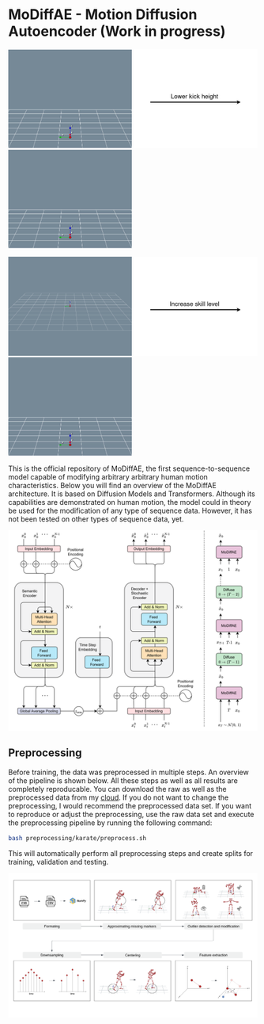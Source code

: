# MoDiffAE - Motion Diffusion Autoencoder (Work in progress)

<p float="left">
  <img src="images/technique_mod/high_kick.gif" width="250" />
  <img src="images/technique_mod/technique_arrow.png" width="250" /> 
  <img src="images/technique_mod/low_kick.gif" width="250" />
</p>

<p float="left">
  <img src="images/skill_level_mod/low_skill.gif" width="250" />
  <img src="images/skill_level_mod/skill_arrow.png" width="250" /> 
  <img src="images/skill_level_mod/high_skill.gif" width="250" />
</p>

This is the official repository of MoDiffAE, the first sequence-to-sequence model capable of modifying arbitrary arbitrary human motion characteristics. Below you will find an overview of the MoDiffAE architecture. It is based on Diffusion Models and Transformers. Although its capabilities are demonstrated on human motion, the model could in theory be used for the modification of any type of sequence data. However, it has not been tested on other types of sequence data, yet.


![image](images/modiffae_architecture.svg)

## Preprocessing 

Before training, the data was preprocessed in multiple steps. An overview of the pipeline is shown below. All these steps as well as all results are completely reproducable. You can download the raw as well as the preprocessed data from my [cloud](https://e.pcloud.link/publink/show?code=kZFusjZ5d1c0YIA6Xp0gEYKxQdzdFIJSGT7). If you do not want to change the preprocessing, I would recommend the preprocessed data set. If you want to reproduce or adjust the preprocessing, use the raw data set and execute the preprocessing pipeline by running the following command: 

```bash
bash preprocessing/karate/preprocess.sh
```
This will automatically perform all preprocessing steps and create splits for training, validation and testing.

![image](images/preprocessing_pipeline.png)


